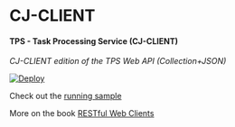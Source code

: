 # CJ-CLIENT

#### TPS - Task Processing Service (CJ-CLIENT)

*CJ-CLIENT edition of the TPS Web API (Collection+JSON)*

[![Deploy](https://www.herokucdn.com/deploy/button.svg)](https://heroku.com/deploy)

Check out the [running sample](http://rwcbook12.herokuapp.com/files/cj-client.html)

More on the book [RESTful Web Clients](http://shop.oreilly.com/product/0636920037958.do)
